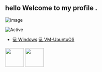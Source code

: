 ##  hello  Welcome to my profile .

![image](https://funnyfrenzy.nyc3.digitaloceanspaces.com/FunzyPicsCDN/assets/pins/6723507/707854001495385707_.gif)



![Active](https://img.shields.io/badge/%F0%9F%8C%8E-French%20and%20English-9cf)


- [💻 Windows](#-os-)  [💻 VM-UbuntuOS](#-os-)




<a href="https://discord.gg/r2xBq2AJ"><img src="https://upload.wikimedia.org/wikipedia/fr/thumb/0/05/Discord.svg/1200px-Discord.svg.png" width="60"></a> <a
href="https://twitter.com/espadashx064"><img src="http://assets.stickpng.com/images/580b57fcd9996e24bc43c53e.png" width="60"></a>
